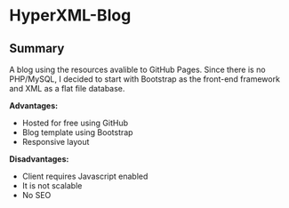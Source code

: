 # HyperXML-Blog

## Summary

A blog using the resources avalible to GitHub Pages. Since there is no PHP/MySQL, I decided to start with Bootstrap as the front-end framework and XML as a flat file database.

**Advantages:**
* Hosted for free using GitHub
* Blog template using Bootstrap
* Responsive layout

**Disadvantages:**
* Client requires Javascript enabled
* It is not scalable
* No SEO
